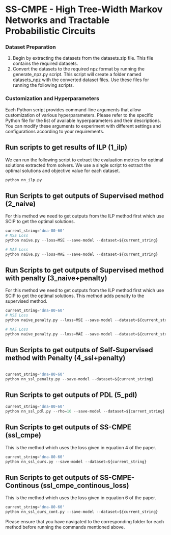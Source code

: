 # SS-CMPE - High Tree-Width Markov Networks and Tractable Probabilistic Circuits

### Dataset Preparation

1. Begin by extracting the datasets from the datasets.zip file. This file contains the required datasets.
2. Convert the datasets to the required npz format by running the generate_npz.py script. This script will create a folder named datasets_npz with the converted dataset files. Use these files for running the following scripts.

### Customization and Hyperparameters

Each Python script provides command-line arguments that allow customization of various hyperparameters. Please refer to the specific Python file for the list of available hyperparameters and their descriptions. You can modify these arguments to experiment with different settings and configurations according to your requirements.

## Run scripts to get results of ILP (1_ilp)

We can run the following script to extract the evaluation metrics for optimal solutions extracted from solvers. We use a single script to extract the optimal solutions and objective value for each dataset.

```python
python nn_ilp.py
```

## Run Scripts to get outputs of Supervised method (2_naive)

For this method we need to get outputs from the ILP method first which use SCIP to get the optimal solutions.

```python
current_string='dna-80-60'
# MSE Loss
python naive.py --loss=MSE --save-model --dataset=${current_string}

# MAE Loss
python naive.py --loss=MAE --save-model --dataset=${current_string}
```

## Run Scripts to get outputs of Supervised method with penalty (3_naive+penalty)

For this method we need to get outputs from the ILP method first which use SCIP to get the optimal solutions. This method adds penalty to the supervised method. 

```python
current_string='dna-80-60'
# MSE Loss
python naive_penalty.py --loss=MSE --save-model --dataset=${current_string}

# MAE Loss
python naive_penalty.py --loss=MAE --save-model --dataset=${current_string}
```

## Run Scripts to get outputs of Self-Supervised method with Penalty (4_ssl+penalty)

```python

current_string='dna-80-60'
python nn_ssl_penalty.py --save-model --dataset=${current_string}

```

## Run Scripts to get outputs of PDL (5_pdl)

```python
current_string='dna-80-60'
python nn_ssl_pdl.py --rho=10 --save-model --dataset=${current_string}

```

## Run Scripts to get outputs of SS-CMPE (ssl_cmpe)

This is the method which uses the loss given in equation 4 of the paper.


```python
current_string='dna-80-60'
python nn_ssl_ours.py --save-model --dataset=${current_string}

```

## Run Scripts to get outputs of SS-CMPE-Continous (ssl_cmpe_continous_loss)

This is the method which uses the loss given in equation 6 of the paper.


```python
current_string='dna-80-60'
python nn_ssl_ours_cont.py --save-model --dataset=${current_string}

```

Please ensure that you have navigated to the corresponding folder for each method before running the commands mentioned above.